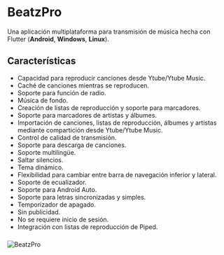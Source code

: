 # BeatzPro
Una aplicación multiplataforma para transmisión de música hecha con Flutter (**Android**, **Windows**, **Linux**).

## Características
* Capacidad para reproducir canciones desde Ytube/Ytube Music.
* Caché de canciones mientras se reproducen.
* Soporte para función de radio.
* Música de fondo.
* Creación de listas de reproducción y soporte para marcadores.
* Soporte para marcadores de artistas y álbumes.
* Importación de canciones, listas de reproducción, álbumes y artistas mediante compartición desde Ytube/Ytube Music.
* Control de calidad de transmisión.
* Soporte para descarga de canciones.
* Soporte multilingüe.
* Saltar silencios.
* Tema dinámico.
* Flexibilidad para cambiar entre barra de navegación inferior y lateral.
* Soporte de ecualizador.
* Soporte para Android Auto.
* Soporte para letras sincronizadas y simples.
* Temporizador de apagado.
* Sin publicidad.
* No se requiere inicio de sesión.
* Integración con listas de reproducción de Piped.

###
![BeatzPro](https://github.com/user-attachments/assets/20541d6a-4c10-4eac-a925-559596f4226d)



